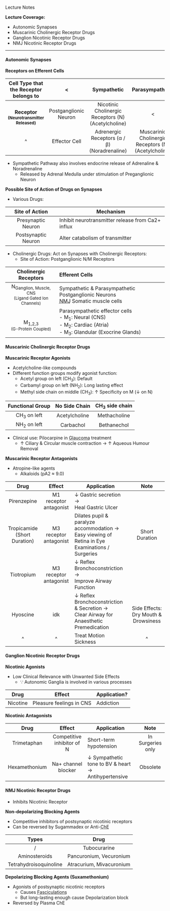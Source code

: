 Lecture Notes

**Lecture Coverage:**
- Autonomic Synapses
- Muscarinic Cholinergic Receptor Drugs
- Ganglion Nicotinic Receptor Drugs
- NMJ Nicotinic Receptor Drugs

---
#### **Autonomic Synapses**
**Receptors on Efferent Cells**

|                  Cell Type that the Receptor belongs to                   |           <           |                    **Sympathetic**                     |                   **Parasympathetic**                   |                        Somatic                         |
| :-----------------------------------------------------------------------: | :-------------------: | :----------------------------------------------------: | :-----------------------------------------------------: | :----------------------------------------------------: |
| <br>**Receptor**<br><font size="2">**(Neurotransmitter Released)**</font> | Postganglionic Neuron | Nicotinic Cholinergic Receptors (N)<br>(Acetylcholine) |                            <                            |                      No Ganglion                       |
|                                     ^                                     |     Effector Cell     |    Adrenergic Receptors (α / β)<br>(Noradrenaline)     | Muscarinic Cholinergic Receptors (M)<br>(Acetylcholine) | Nicotinic Cholinergic Receptors (N)<br>(Acetylcholine) |
- Sympathetic Pathway also involves endocrine release of Adrenaline & Noradrenaline
	- Released by Adrenal Medulla under stimulation of Preganglionic Neuron

**Possible Site of Action of Drugs on Synapses**
- Various Drugs:

| **Site of Action**  | **Mechanism**                                     |
| :-----------------: | ------------------------------------------------- |
| Presynaptic Neuron  | Inhibit neurotransmitter release from Ca2+ influx |
| Postsynaptic Neuron | Alter catabolism of transmitter                   |

- Cholinergic Drugs: Act on Synapses with Cholinergic Receptors:
	- Site of Action: Postganglionic N/M Receptors

|                               **Cholinergic Receptors**                                | **Efferent Cells**                                                                                                                                  |
| :------------------------------------------------------------------------------------: | :-------------------------------------------------------------------------------------------------------------------------------------------------- |
| N<sub>Ganglion, Muscle, CNS</sub><br><font size="2">(Ligand Gated Ion Channels)</font> | Sympathetic & Parasympathetic Postganglionic Neurons<br><abbr Title="Neuromuscular Junction">NMJ</abbr> Somatic muscle cells                        |
|           <br>M<sub>1,2,3</sub><br><font size="2">(G-Protein Coupled)</font>           | Parasympathetic effector cells<br>- M<sub>1</sub>: Neural (CNS)<br>- M<sub>2</sub>: Cardiac (Atria)<br>- M<sub>3</sub>: Glandular (Exocrine Glands) |


#### **Muscarinic Cholinergic Receptor Drugs**
**Muscarinic Receptor Agonists**
- Acetylcholine-like compounds
- Different function groups modify agonist function:
	- Acetyl group on left (CH<sub>3</sub>): Default
	- Carbamyl group on left (NH<sub>2</sub>): Long lasting effect
	- Methyl side chain on middle (CH<sub>3</sub>): ↑ Specificity on M (↓ on N)

|  **Functional Group**  | No Side Chain | CH<sub>3</sub> side chain |
| :--------------------: | :-----------: | :-----------------------: |
| CH<sub>3</sub> on left | Acetylcholine |       Methacholine        |
| NH<sub>2</sub> on left |   Carbachol   |        Bethanechol        |

- Clinical use: Pilocarpine in <abbr Title="Eye Pressure too high">Glaucoma</abbr> treatment
	- ↑ Ciliary & Circular muscle contraction → ↑ Aqueous Humour Removal

**Muscarinic Receptor Antagonists**
- Atropine-like agents
	- Alkaloids (pA2 ≈ 9.0)

|            **Drug**             |       **Effect**       | **Application**                                                                                    |                   Note                   |
| :-----------------------------: | :--------------------: | -------------------------------------------------------------------------------------------------- | :--------------------------------------: |
|           Pirenzepine           | M1 receptor antagonist | ↓ Gastric secretion → <br>Heal Gastric Ulcer                                                       |                                          |
| Tropicamide<br>(Short Duration) | M3 receptor antagonist | Dilates pupil & paralyze accommodation →<br>Easy viewing of Retina in Eye Examinations / Surgeries |              Short Duration              |
|           Tiotropium            | M3 receptor antagonist | ↓ Reflex Bronchoconstriction → <br>Improve Airway Function                                         |                                          |
|          <br>Hyoscine           |        <br>idk         | ↓ Reflex Bronchoconstriction & Secretion →<br>Clear Airway for Anaesthetic Premedication           | <br>Side Effects: Dry Mouth & Drowsiness |
|                ^                |           ^            | Treat Motion Sickness                                                                              |                    ^                     |


#### **Ganglion Nicotinic Receptor Drugs**
**Nicotinic Agonists**
- Low Clinical Relevance with Unwanted Side Effects
	- ∵ Autonomic Ganglia is involved in various processes

| **Drug** | **Effect**               | **Application?** |
| -------- | ------------------------ | ---------------- |
| Nicotine | Pleasure feelings in CNS | Addiction        |

**Nicotinic Antagonists**

|   **Drug**    |         **Effect**         | **Application**                                     |       Note        |
| :-----------: | :------------------------: | --------------------------------------------------- | :---------------: |
|  Trimetaphan  | Competitive inhibitor of N | Short-term hypotension                              | In Surgeries only |
| Hexamethonium |    Na+ channel blocker     | ↓ Sympathetic tone to BV & heart → Antihypertensive |     Obsolete      |


#### **NMJ Nicotinic Receptor Drugs**
- Inhibits Nicotinic Receptor

**Non-depolarizing Blocking Agents**
- Competitive inhibitors of postsynaptic nicotinic receptors
- Can be reversed by Sugammadex or Anti-<abbr Title="Cholinesterase">ChE</abbr>

|       **Types**        |         **Drug**         |
| :--------------------: | :----------------------: |
|           /            |       Tubocurarine       |
|     Aminosteroids      | Pancuronium, Vecuronium  |
| Tetrahydroisoquinoline | Atracurium, Mivacuronium |

**Depolarizing Blocking Agents (Suxamethonium)**
- Agonists of postsynaptic nicotinic receptors
	- Causes <abbr Title="Muscle Twitches">Fasciculations</abbr>
	- But long-lasting enough cause Depolarization block
- Reversed by Plasma ChE

